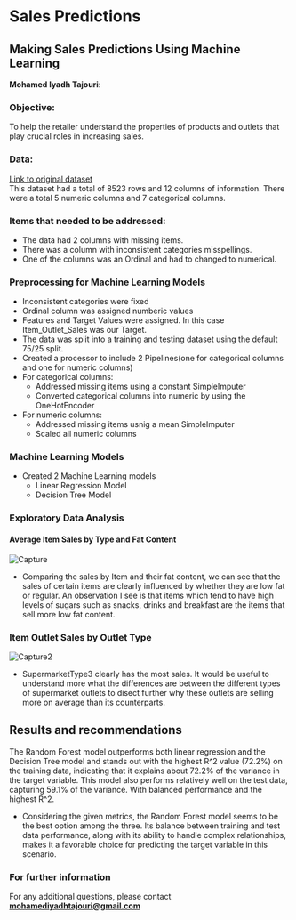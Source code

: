 # Sales Predictions
## Making Sales Predictions Using Machine Learning 
**Mohamed Iyadh Tajouri**: 
### Objective:
To help the retailer understand the properties of products and outlets that play crucial roles in increasing sales.
### Data:
[Link to original dataset](https://datahack.analyticsvidhya.com/contest/practice-problem-big-mart-sales-iii/) <br>
This dataset had a total of 8523 rows and 12 columns of information. There were a total 5 numeric columns and 7 categorical columns.

### Items that needed to be addressed: 
-  The data had 2 columns with missing items.
-  There was a column with inconsistent categories misspellings.
-  One of the columns was an Ordinal and had to changed to numerical.

### Preprocessing for Machine Learning Models
- Inconsistent categories were fixed
- Ordinal column was assigned numberic values
- Features and Target Values were assigned. In this case Item_Outlet_Sales was our Target.
- The data was split into a training and testing dataset using the default 75/25 split.
- Created a processor to include 2 Pipelines(one for categorical columns and one for numeric columns)
 - For categorical columns:
   - Addressed missing items using a constant SimpleImputer 
   - Converted categorical columns into numeric by using the OneHotEncoder
 - For numeric columns:
   - Addressed missing items usnig a mean SimpleImputer
   - Scaled all numeric columns
 
 ### Machine Learning Models
 - Created 2 Machine Learning models
   - Linear Regression Model
   - Decision Tree Model
   
 ### Exploratory Data Analysis
 #### Average Item Sales by Type and Fat Content
![Capture]() 
- Comparing the sales by Item and their fat content, we can see that the sales of certain items are clearly influenced by whether they are low fat or regular. An observation I see is that items which tend to have high levels of sugars such as snacks, drinks and breakfast are the items that sell more low fat content.

### Item Outlet Sales by Outlet Type
![Capture2]()
- SupermarketType3 clearly has the most sales. It would be useful to understand more what the differences are between the different types of supermarket outlets to disect further why these outlets are selling more on average than its counterparts.


## Results and recommendations 
The Random Forest model outperforms both linear regression and the Decision Tree model and stands out with the highest R^2 value (72.2%) on the training data, indicating that it explains about 72.2% of the variance in the target variable. This model also performs relatively well on the test data, capturing 59.1% of the variance. With balanced performance and the highest R^2.

- Considering the given metrics, the Random Forest model seems to be the best option among the three. Its balance between training and test data performance, along with its ability to handle complex relationships, makes it a favorable choice for predicting the target variable in this scenario.

### For further information
For any additional questions, please contact **mohamediyadhtajouri@gmail.com**
